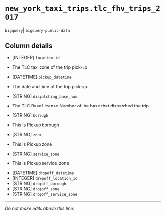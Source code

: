 # `new_york_taxi_trips.tlc_fhv_trips_2017`
`bigquery`| `bigquery-public-data`

## Column details
* [INTEGER]   `location_id`
 - The TLC taxi zone of the trip pick-up
* [DATETIME]  `pickup_datetime`
 - The date and time of the trip pick-up.
* [STRING]    `dispatching_base_num`
 - The TLC Base License Number of the base that dispatched the trip.
* [STRING]    `borough`
 - This is Pickup borough
* [STRING]    `zone`
 - This is Pickup zone
* [STRING]    `service_zone`
 - This is Pickup service_zone
* [DATETIME]  `dropoff_datetime`
* [INTEGER]   `dropoff_location_id`
* [STRING]    `dropoff_borough`
* [STRING]    `dropoff_zone`
* [STRING]    `dropoff_service_zone`

-------------------------------------------------------------------------------
*Do not make edits above this line.*
